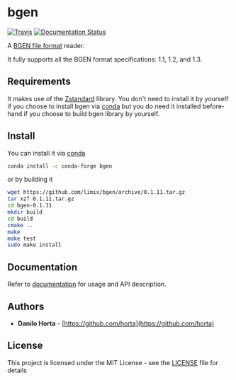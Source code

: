 # bgen

[![Travis](https://img.shields.io/travis/limix/bgen.svg?style=flat-square)](https://travis-ci.org/limix/bgen)
[![Documentation Status](https://readthedocs.org/projects/bgen/badge/?style=flat-square&version=latest)](https://bgen.readthedocs.io/)

A [BGEN file format](http://www.well.ox.ac.uk/~gav/bgen_format/) reader.

It fully supports all the BGEN format specifications: 1.1, 1.2, and 1.3.

## Requirements

It makes use of the [Zstandard](http://facebook.github.io/zstd/) library.
You don't need to install it by yourself if you choose to install bgen
via [conda](http://conda.pydata.org/docs/index.html) but you do need it
installed before-hand if you choose to build bgen library by yourself.

## Install

You can install it via
[conda](http://conda.pydata.org/docs/index.html)

```bash
conda install -c conda-forge bgen
```

or by building it

```bash
wget https://github.com/limix/bgen/archive/0.1.11.tar.gz
tar xzf 0.1.11.tar.gz
cd bgen-0.1.11
mkdir build
cd build
cmake ..
make
make test
sudo make install
```

## Documentation

Refer to [documentation](https://bgen.readthedocs.io/) for usage and API
description.

## Authors

* **Danilo Horta** - [https://github.com/horta](https://github.com/horta)

## License

This project is licensed under the MIT License - see the
[LICENSE](LICENSE) file for details
